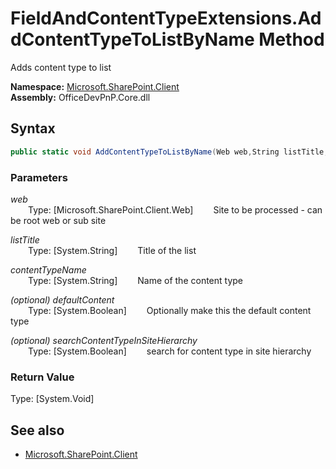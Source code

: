 # FieldAndContentTypeExtensions.AddContentTypeToListByName Method  
Adds content type to list  

**Namespace:** [Microsoft.SharePoint.Client](Microsoft.SharePoint.Client.md)  
**Assembly:** OfficeDevPnP.Core.dll  
## Syntax
```C#
public static void AddContentTypeToListByName(Web web,String listTitle,String contentTypeName,Boolean defaultContent,Boolean searchContentTypeInSiteHierarchy)
```
### Parameters
*web*  
&emsp;&emsp;Type: [Microsoft.SharePoint.Client.Web] 
&emsp;&emsp;Site to be processed - can be root web or sub site  
  
*listTitle*  
&emsp;&emsp;Type: [System.String] 
&emsp;&emsp;Title of the list  
  
*contentTypeName*  
&emsp;&emsp;Type: [System.String] 
&emsp;&emsp;Name of the content type  
  
*(optional) defaultContent*  
&emsp;&emsp;Type: [System.Boolean] 
&emsp;&emsp;Optionally make this the default content type  
  
*(optional) searchContentTypeInSiteHierarchy*  
&emsp;&emsp;Type: [System.Boolean] 
&emsp;&emsp;search for content type in site hierarchy  
  
### Return Value
Type: [System.Void]  

## See also
- [Microsoft.SharePoint.Client](Microsoft.SharePoint.Client.md)
